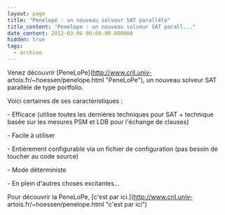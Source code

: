 ```yaml
---
layout: page
title: "Penelope : un nouveau solveur SAT parallèle"
title_content: "Penelope : un nouveau solveur SAT parall..."
date_content: 2012-03-06 00:00:00.000000
hidden: true
tags:
  - archive
---
```

Venez découvrir [PeneLoPe](http://www.cril.univ-
artois.fr/~hoessen/penelope.html "PeneLoPe"), un nouveau solveur SAT parallèle
de type portfolio.



Voici certaines de ses caractéristiques :



\- Efficace (utilise toutes les dernières techniques pour SAT + technique
basée sur les mesures PSM et LDB pour l'échange de clauses)



\- Facile à utiliser



\- Entièrement configurable via un fichier de configuration (pas besoin de
toucher au code source)



\- Mode déterministe



\- En plein d'autres choses excitantes...





Pour découvrir la PeneLoPe, [c'est par ici.](http://www.cril.univ-
artois.fr/~hoessen/penelope.html "c'est par ici")



